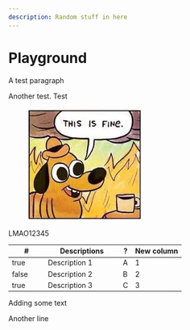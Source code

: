 ```yaml
---
description: Random stuff in here
---
```


# Playground

A test paragraph

Another test. Test

<figure><img src=".gitbook/assets/this is fine.jpeg" alt=""><figcaption></figcaption></figure>

LMAO12345

<table><thead><tr><th width="57.45371592154406" data-type="checkbox">#</th><th width="135">Descriptions</th><th>?</th><th>New column</th></tr></thead><tbody><tr><td>true</td><td>Description 1</td><td>A</td><td>1</td></tr><tr><td>false</td><td>Description 2</td><td>B</td><td>2</td></tr><tr><td>true</td><td>Description 3</td><td>C</td><td>3</td></tr></tbody></table>

Adding some text

Another line
